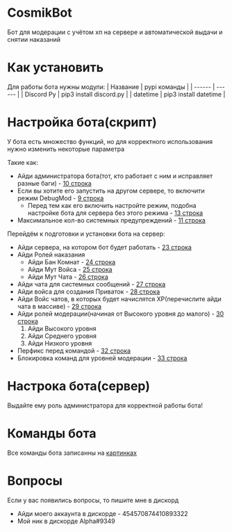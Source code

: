 # CosmikBot
Бот для модерации с учётом хп на сервере и автоматической выдачи и снятии наказаний

# Как установить
Для работы бота нужны модули: 
| Название | pypi команды |
| ------ | ------ |
| Discord Py | pip3 install discord.py  |
| datetime | pip3 install datetime  |

# Настройка бота(скрипт)
У бота есть множество функций, но для корректного использования нужно изменить некоторые параметра
  
Такие как:
+ Айди администратора бота(тот, кто работает с ним и исправляет разные баги) - [10 строка](test.py#L10)
+ Если вы хотите его запустить на другом сервере, то включити режим DebugMod - [9 строка](test.py#L9)
  + Перед тем как его включить настройте режим, подобна настройке бота для сервера без этого режима - [13 строка](test.py#L13)
+ Максимальное кол-во системных предупреждений - [11 строка](test.py#L11)
  
Перейдём к подготовки и установки бота на сервер:
+ Айди сервера, на котором бот будет работать - [23 строка](test.py#L23)
+ Айди Ролей наказания
  + Айди Бан Комнат - [24 строка](test.py#L24)
  + Айди Мут Войса - [25 строка](test.py#L25)
  + Айди Мут Чата - [26 строка](test.py#L26)
+ Айди чата для системных сообщений - [27 строка](test.py#L27)
+ Айди войса для создания Приваток - [28 строка](test.py#L28)
+ Айди Войс чатов, в которых будет начислятся XP(перечислите айди чата в массиве)  - [29 строка](test.py#L29)
+ Айди ролей модерации(начиная от Высокого уровня до малого) - [30 строка](test.py#L30)
  1. Айди Высокого уровня
  2. Айди Среднего уровня
  3. Айди Низкого уровня
+ Перфикс перед командой  - [32 строка](test.py#L32)
+ Блокировка команд для уровней модерации - [33 строка](test.py#L33)

# Настрока бота(сервер)
Выдайте ему роль администратора для корректной работы бота!

# Команды бота
Все команды бота записанны на [картинках](help/)

# Вопросы
Если у вас появились вопросы, то пишите мне в дискорд
* Айди моего аккаунта в дискорде - 454570874410893322
* Мой ник в дискорде Alpha#9349
